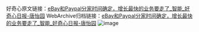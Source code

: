 好奇心原文链接：[eBay和Paypal分家时间确定，增长最快的业务要走了_智能_好奇心日报-唐怡园](https://www.qdaily.com/articles/8834.html)
WebArchive归档链接：[eBay和Paypal分家时间确定，增长最快的业务要走了_智能_好奇心日报-唐怡园](http://web.archive.org/web/20190623153526/https://www.qdaily.com/articles/8834.html)
![image](http://ww3.sinaimg.cn/large/007d5XDply1g3vdydaepuj30u02mz1kx)